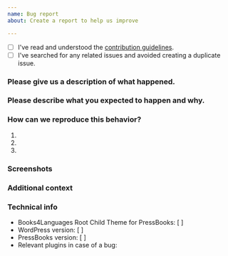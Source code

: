 ```yaml
---
name: Bug report
about: Create a report to help us improve

---
```


<!-- Please use this template when creating an issue.
- Please check the boxes after you've created your issue.
- Please use the latest version the plugin.-->

* [ ] I've read and understood the [contribution guidelines](https://github.com/my-language-skills/books4languages-root-child-theme-for-pressbooks/blob/master/.github/CONTRIBUTING.md).
* [ ] I've searched for any related issues and avoided creating a duplicate issue.

### Please give us a description of what happened.




### Please describe what you expected to happen and why.




### How can we reproduce this behavior?
1.
2.
3.


### Screenshots
<!-- If applicable, add screenshots to help explain your problem. -->

### Additional context
<!-- Add any other context about the problem here. -->

### Technical info
* Books4Languages Root Child Theme for PressBooks: [  ] <!-- Plugin version here -->
* WordPress version: [  ] <!-- Enter WordPress version here -->
* PressBooks version: [  ] <!-- Enter PressBooks version here -->
* Relevant plugins in case of a bug:      <!-- Please make sure you can reproduce this bug with no plugins activated. Sometimes issues may occur due to plugin conflicts. -->
